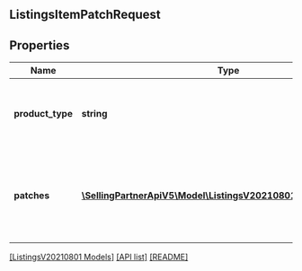 ## ListingsItemPatchRequest

## Properties

Name | Type | Description | Notes
------------ | ------------- | ------------- | -------------
**product_type** | **string** | The Amazon product type of the listings item. |
**patches** | [**\SellingPartnerApiV5\Model\ListingsV20210801\PatchOperation[]**](PatchOperation.md) | One or more JSON Patch operations to perform on the listings item. |

[[ListingsV20210801 Models]](../) [[API list]](../../Api) [[README]](../../../README.md)
